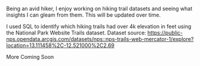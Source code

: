 Being an avid hiker, I enjoy working on hiking trail datasets and seeing what insights I can gleam from them. This will be updated over time. 

I used SQL to identify which hiking trails had over 4k elevation in feet using the National Park Website Trails dataset. Dataset source: https://public-nps.opendata.arcgis.com/datasets/nps::nps-trails-web-mercator-1/explore?location=13.111458%2C-12.521000%2C2.69

More Coming Soon
